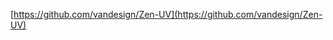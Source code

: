 
[https://github.com/vandesign/Zen-UV](https://github.com/vandesign/Zen-UV)
<!--stackedit_data:
eyJoaXN0b3J5IjpbMTQxNDM4NDY3M119
-->